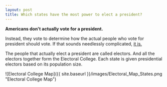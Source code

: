 ```yaml
---
layout: post
title: Which states have the most power to elect a president?
---
```


**Americans don't actually vote for a president.**

Instead, they vote to determine how the actual people who vote for president should vote. If that sounds needlessly complicated, [it is.](https://www.history.com/news/the-history-of-the-electoral-college-debate)

The people that actually elect a president are called electors. And all the electors together form the Electoral College. Each state is given presidential electors based on its population size.

![Electoral College Map]({{ site.baseurl }}/images/Electoral_Map_States.png "Electoral College Map")

